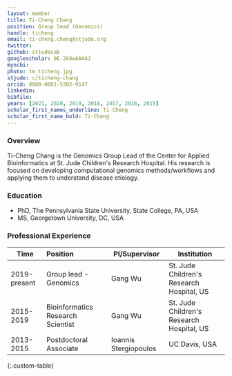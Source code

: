 ```yaml
---
layout: member
title: Ti-Cheng Chang
position: Group lead (Genomics)
handle: ticheng
email: ti-cheng.chang@stjude.org
twitter:
github: stjudecab
googlescholar: 0E-2k8wAAAAJ
myncbi:
photo: tm_ticheng.jpg
stjude: c/ticheng-chang
orcid: 0000-0001-5302-9147
linkedin:
bibfile:
years: [2021, 2020, 2019, 2018, 2017, 2016, 2015]
scholar_first_names_underline: Ti-Cheng
scholar_first_name_bold: Ti-Cheng
---
```


### Overview
Ti-Cheng Chang is the Genomics Group Lead of the Center for Applied Bioinformatics at St. Jude Children's Research Hospital. His research is focused on developing computational genomics methods/workflows and applying them to understand disease etiology. 


### Education
- PhD, The Pennsylvania State University, State College, PA, USA
- MS, Georgetown University, DC, USA

### Professional Experience

Time        | Position                              | PI/Supervisor          | Institution                               |
----------- | :-----------                          | -----------            | -----------                               |
2019-present| Group lead - Genomics                 | Gang Wu                | St. Jude Children's Research Hospital, US |
2015-2019   | Bioinformatics Research Scientist     | Gang Wu                | St. Jude Children's Research Hospital, US |
2013-2015   | Postdoctoral Associate                | Ioannis Stergiopoulos  | UC Davis, USA                             |
{:.custom-table}


